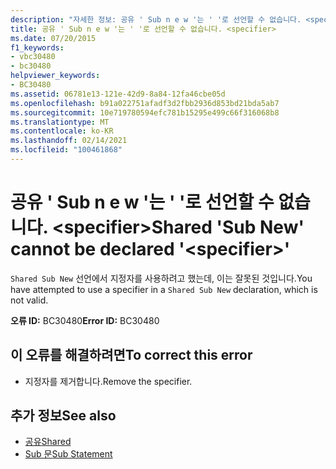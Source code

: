 ```yaml
---
description: "자세한 정보: 공유 ' Sub n e w '는 ' '로 선언할 수 없습니다. <specifier>"
title: 공유 ' Sub n e w '는 ' '로 선언할 수 없습니다. <specifier>
ms.date: 07/20/2015
f1_keywords:
- vbc30480
- bc30480
helpviewer_keywords:
- BC30480
ms.assetid: 06781e13-121e-42d9-8a84-12fa46cbe05d
ms.openlocfilehash: b91a022751afadf3d2fbb2936d853bd21bda5ab7
ms.sourcegitcommit: 10e719780594efc781b15295e499c66f316068b8
ms.translationtype: MT
ms.contentlocale: ko-KR
ms.lasthandoff: 02/14/2021
ms.locfileid: "100461868"
---
```

# <a name="shared-sub-new-cannot-be-declared-specifier"></a><span data-ttu-id="02426-103">공유 ' Sub n e w '는 ' '로 선언할 수 없습니다. \<specifier></span><span class="sxs-lookup"><span data-stu-id="02426-103">Shared 'Sub New' cannot be declared '\<specifier>'</span></span>

<span data-ttu-id="02426-104">`Shared Sub New` 선언에서 지정자를 사용하려고 했는데, 이는 잘못된 것입니다.</span><span class="sxs-lookup"><span data-stu-id="02426-104">You have attempted to use a specifier in a `Shared Sub New` declaration, which is not valid.</span></span>  
  
 <span data-ttu-id="02426-105">**오류 ID:** BC30480</span><span class="sxs-lookup"><span data-stu-id="02426-105">**Error ID:** BC30480</span></span>  
  
## <a name="to-correct-this-error"></a><span data-ttu-id="02426-106">이 오류를 해결하려면</span><span class="sxs-lookup"><span data-stu-id="02426-106">To correct this error</span></span>  
  
- <span data-ttu-id="02426-107">지정자를 제거합니다.</span><span class="sxs-lookup"><span data-stu-id="02426-107">Remove the specifier.</span></span>  
  
## <a name="see-also"></a><span data-ttu-id="02426-108">추가 정보</span><span class="sxs-lookup"><span data-stu-id="02426-108">See also</span></span>

- [<span data-ttu-id="02426-109">공유</span><span class="sxs-lookup"><span data-stu-id="02426-109">Shared</span></span>](../language-reference/modifiers/shared.md)
- [<span data-ttu-id="02426-110">Sub 문</span><span class="sxs-lookup"><span data-stu-id="02426-110">Sub Statement</span></span>](../language-reference/statements/sub-statement.md)
